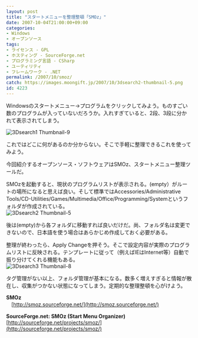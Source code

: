 ```yaml
---
layout: post
title: "スタートメニューを整理整頓「SMOz」"
date: 2007-10-04T21:00:00+09:00
categories:
- Windows
- オープンソース
tags: 
- ライセンス - GPL
- ホスティング - SourceForge.net
- プログラミング言語 - CSharp
- ユーティリティ
- フレームワーク - .NET
permalink: /2007/10/smoz/
catch: https://images.moongift.jp/2007/10/3dsearch2-thumbnail-5.png
id: 4223
---
```

Windowsのスタートメニュー→プログラムをクリックしてみよう。ものすごい数のプログラムが入っていないだろうか。入れすぎていると、2段、3段に分かれて表示されてしまう。   
  
 ![3Dsearch1 Thumbnail-9](https://images.moongift.jp/2007/10/3dsearch1-thumbnail-9.png)  
  
これではどこに何があるのか分からない。そこで手軽に整理できるこれを使ってみよう。   
  
今回紹介するオープンソース・ソフトウェアはSMOz、スタートメニュー整理ツールだ。   
<!--more-->  
SMOzを起動すると、現状のプログラムリストが表示される。(empty）がルートの場所になると思えば良い。そして標準ではAccessories/Administrative Tools/CD-Utilities/Games/Multimedia/Office/Programming/Systemというフォルダが作成されている。   
 ![3Dsearch2 Thumbnail-5](https://images.moongift.jp/2007/10/3dsearch2-thumbnail-5.png)  
  
後は(empty)から各フォルダに移動すれば良いだけだ。尚、フォルダ名は変更できないので、日本語を使う場合はあらかじめ作成しておく必要がある。   
  
整理が終わったら、Apply Changeを押そう。そこで設定内容が実際のプログラムリストに反映される。テンプレートに従って（例えばIEはInternet等）自動で振り分けてくれる機能もある。   
 ![3Dsearch3 Thumbnail-8](https://images.moongift.jp/2007/10/3dsearch3-thumbnail-8.png)  
  
タグ管理がない以上、フォルダ管理が基本になる。数多く増えすぎると情報が散在し、収集がつかない状態になってしまう。定期的な整理整頓を心がけよう。   
  
**SMOz**   
　[http://smoz.sourceforge.net/](http://smoz.sourceforge.net/)  
  
**SourceForge.net: SMOz (Start Menu Organizer)**  
[http://sourceforge.net/projects/smoz/](http://sourceforge.net/projects/smoz/)

